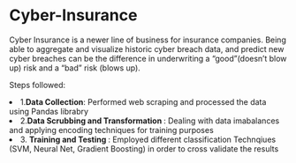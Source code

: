 # Cyber-Insurance
Cyber Insurance is a newer line of business for insurance companies. Being able to aggregate and  visualize historic cyber breach data, and predict new cyber breaches can be the difference in underwriting a “good”(doesn’t blow up)  risk and a “bad” risk (blows up).

Steps followed:
  <li>1.<b>Data Collection</b>: Performed web scraping and processed the data using Pandas librabry </li>
 <li> 2.<b>Data Scrubbing and Transformation </b>: Dealing with data imabalances and applying encoding techniques for training purposes </li>
 <li> 3. <b>Training and Testing </b> : Employed different classification Technqiues (SVM, Neural Net, Gradient Boosting) in order to cross validate the results

